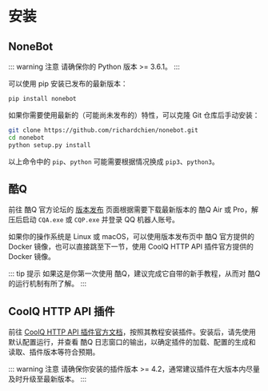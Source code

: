 # 安装

## NoneBot

::: warning 注意
请确保你的 Python 版本 >= 3.6.1。
:::

可以使用 pip 安装已发布的最新版本：

```bash
pip install nonebot
```

如果你需要使用最新的（可能尚未发布的）特性，可以克隆 Git 仓库后手动安装：

```bash
git clone https://github.com/richardchien/nonebot.git
cd nonebot
python setup.py install
```

以上命令中的 `pip`、`python` 可能需要根据情况换成 `pip3`、`python3`。

## 酷Q

前往 酷Q 官方论坛的 [版本发布](https://cqp.cc/b/news) 页面根据需要下载最新版本的 酷Q Air 或 Pro，解压后启动 `CQA.exe` 或 `CQP.exe` 并登录 QQ 机器人账号。

如果你的操作系统是 Linux 或 macOS，可以使用版本发布页中 酷Q 官方提供的 Docker 镜像，也可以直接跳至下一节，使用 CoolQ HTTP API 插件官方提供的 Docker 镜像。

::: tip 提示
如果这是你第一次使用 酷Q，建议完成它自带的新手教程，从而对 酷Q 的运行机制有所了解。
:::

## CoolQ HTTP API 插件

前往 [CoolQ HTTP API 插件官方文档](https://cqhttp.cc/docs/)，按照其教程安装插件。安装后，请先使用默认配置运行，并查看 酷Q 日志窗口的输出，以确定插件的加载、配置的生成和读取、插件版本等符合预期。

::: warning 注意
请确保你安装的插件版本 >= 4.2，通常建议插件在大版本内尽量及时升级至最新版本。
:::

